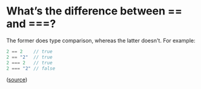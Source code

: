 # What’s the difference between == and ===?

The former does type comparison, whereas the latter doesn't. For example:

```javascript
2 == 2    // true
2 == "2"  // true
2 === 2   // true
2 === "2" // false
```

([source](http://stackoverflow.com/a/405710/1558022))